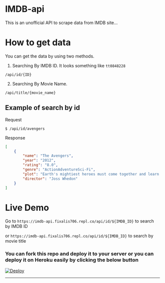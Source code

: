 # IMDB-api

This is an unofficial API to scrape data from IMDB site...

# How to get data

You can get the data by using two methods.

1. Searching By IMDB ID. It looks something like `tt0848228`

```
/api/id/{ID}
```
2. Searching By Movie Name.

```
/api/title/{movie_name}
```

## Example of search by id
Request
```
$ /api/id/avengers
```
Response
```json
[
    {
        "name": "The Avengers",
        "year": "2012",
        "rating": "8.0",
        "genre": "ActionAdventureSci-Fi",
        "plot": "Earth's mightiest heroes must come together and learn to fight as a team if they are going to stop the mischievous Loki and his alien army from enslaving humanity.",
        "director": "Joss Whedon"
    }
]
```

# Live Demo

Go to `https://imdb-api.fixalis706.repl.co/api/id/${IMDB_ID}` to search by IMDB ID 

or 
`https://imdb-api.fixalis706.repl.co/api/id/${IMDB_ID}` to search by movie title

### You can fork this repo and deploy it to your server or you can deploy it on Heroku easily by clicking the below button  

[![Deploy](https://www.herokucdn.com/deploy/button.svg)](https://heroku.com/deploy)

---